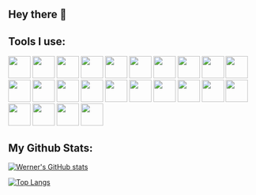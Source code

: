 ## Hey there 👋

<h2>Tools I use:</h2>

<p align="left">
  <img src="https://cdn.jsdelivr.net/gh/devicons/devicon@latest/icons/react/react-original-wordmark.svg" width="45" height="45" />
  <img src="https://cdn.jsdelivr.net/gh/devicons/devicon@latest/icons/angular/angular-original.svg" width="45" height="45" />
  <img src="https://cdn.jsdelivr.net/gh/devicons/devicon@latest/icons/vuejs/vuejs-original-wordmark.svg" width="45" height="45"/>
  <img src="https://cdn.jsdelivr.net/gh/devicons/devicon@latest/icons/spring/spring-original-wordmark.svg" width="45" height="45"/>
  <img src="https://cdn.jsdelivr.net/gh/devicons/devicon@latest/icons/dotnetcore/dotnetcore-original.svg" width="45" height="45" />
  <img src="https://cdn.jsdelivr.net/gh/devicons/devicon@latest/icons/mysql/mysql-original-wordmark.svg" width="45" height="45"/>
  <img src="https://cdn.jsdelivr.net/gh/devicons/devicon@latest/icons/mongodb/mongodb-plain-wordmark.svg" width="45" height="45"/>
  <img src="https://cdn.jsdelivr.net/gh/devicons/devicon@latest/icons/microsoftsqlserver/microsoftsqlserver-original-wordmark.svg" width="45" height="45"/>
  <img src="https://cdn.jsdelivr.net/gh/devicons/devicon@latest/icons/mariadb/mariadb-original-wordmark.svg" width="45" height="45"/>
  <img src="https://cdn.jsdelivr.net/gh/devicons/devicon@latest/icons/vscode/vscode-original.svg" width="45" height="45"/>
  <img src="https://cdn.jsdelivr.net/gh/devicons/devicon@latest/icons/webstorm/webstorm-original.svg" width="45" height="45"/>
  <img src="https://cdn.jsdelivr.net/gh/devicons/devicon@latest/icons/intellij/intellij-original.svg" width="45" height="45"/>
  <img src="https://cdn.jsdelivr.net/gh/devicons/devicon@latest/icons/rider/rider-original.svg" width="45" height="45"/>
  <img src="https://cdn.jsdelivr.net/gh/devicons/devicon@latest/icons/pycharm/pycharm-original.svg" width="45" height="45"/>
  <img src="https://cdn.jsdelivr.net/gh/devicons/devicon@latest/icons/jupyter/jupyter-original-wordmark.svg" width="45" height="45"/>
  <img src="https://cdn.jsdelivr.net/gh/devicons/devicon@latest/icons/python/python-original-wordmark.svg" width="45" height="45"/>
  <img src="https://cdn.jsdelivr.net/gh/devicons/devicon@latest/icons/java/java-original.svg" width="45" height="45"/>
  <img src="https://cdn.jsdelivr.net/gh/devicons/devicon@latest/icons/javascript/javascript-original.svg" width="45" height="45"/>
  <img src="https://cdn.jsdelivr.net/gh/devicons/devicon@latest/icons/typescript/typescript-original.svg" width="45" height="45"/>
  <img src="https://cdn.jsdelivr.net/gh/devicons/devicon@latest/icons/cplusplus/cplusplus-plain.svg" width="45" height="45"/>
  <img src="https://cdn.jsdelivr.net/gh/devicons/devicon@latest/icons/csharp/csharp-plain.svg" width="45" height="45"/>
  <img src="https://cdn.jsdelivr.net/gh/devicons/devicon@latest/icons/html5/html5-original-wordmark.svg" width="45" height="45"/>
  <img src="https://cdn.jsdelivr.net/gh/devicons/devicon@latest/icons/azure/azure-original-wordmark.svg" width="45" height="45"/>
  <img src="https://cdn.jsdelivr.net/gh/devicons/devicon@latest/icons/vercel/vercel-original-wordmark.svg" width="45" height="45"/>
                          
</p>


<h2>My Github Stats:</h2>

[![Werner's GitHub stats](https://github-readme-stats.vercel.app/api?username=00WernerLang&theme=prussian)](https://github.com/anuraghazra/github-readme-stats)

[![Top Langs](https://github-readme-stats.vercel.app/api/top-langs/?username=00WernerLang)](https://github.com/anuraghazra/github-readme-stats)
